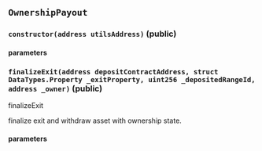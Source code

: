 ## `OwnershipPayout`



### `constructor(address utilsAddress)` (public)



#### parameters
### `finalizeExit(address depositContractAddress, struct DataTypes.Property _exitProperty, uint256 _depositedRangeId, address _owner)` (public)
finalizeExit


finalize exit and withdraw asset with ownership state.
#### parameters
